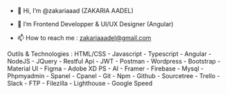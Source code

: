 - 👋 Hi, I’m @zakariaaad (ZAKARIA AADEL)
- 👀 I’m Frontend Developper & UI/UX Designer (Angular)

- 📫 How to reach me : zakariaaadel@gmail.com

Outils & Technologies :
HTML/CSS - Javascript - Typescript - Angular - NodeJS - JQuery - Restful Api - JWT - Postman - Wordpress - Bootstrap - Material UI - Figma - Adobe XD
PS - AI - Framer - Firebase - Mysql - Phpmyadmin - Spanel - Cpanel - Git - Npm - Github - Sourcetree - Trello - Slack - FTP - Filezilla - Lighthouse - Google Speed
<!---

--->
